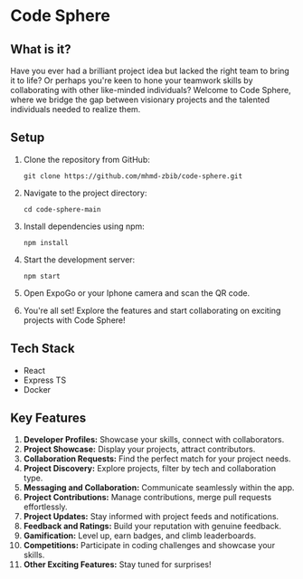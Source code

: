 # Code Sphere

## What is it?

Have you ever had a brilliant project idea but lacked the right team to bring it to life? Or perhaps you're keen to hone your teamwork skills by collaborating with other like-minded individuals? Welcome to Code Sphere, where we bridge the gap between visionary projects and the talented individuals needed to realize them.

## Setup

1. Clone the repository from GitHub:

   ```
   git clone https://github.com/mhmd-zbib/code-sphere.git
   ```

2. Navigate to the project directory:

   ```
   cd code-sphere-main
   ```

3. Install dependencies using npm:

   ```
   npm install
   ```

4. Start the development server:

   ```
   npm start
   ```

5. Open ExpoGo or your Iphone camera and scan the QR code.

6. You're all set! Explore the features and start collaborating on exciting projects with Code Sphere!

## Tech Stack

- React
- Express TS
- Docker

## Key Features

1. **Developer Profiles:** Showcase your skills, connect with collaborators.
2. **Project Showcase:** Display your projects, attract contributors.
3. **Collaboration Requests:** Find the perfect match for your project needs.
4. **Project Discovery:** Explore projects, filter by tech and collaboration type.
5. **Messaging and Collaboration:** Communicate seamlessly within the app.
6. **Project Contributions:** Manage contributions, merge pull requests effortlessly.
7. **Project Updates:** Stay informed with project feeds and notifications.
8. **Feedback and Ratings:** Build your reputation with genuine feedback.
9. **Gamification:** Level up, earn badges, and climb leaderboards.
10. **Competitions:** Participate in coding challenges and showcase your skills.
11. **Other Exciting Features:** Stay tuned for surprises!
